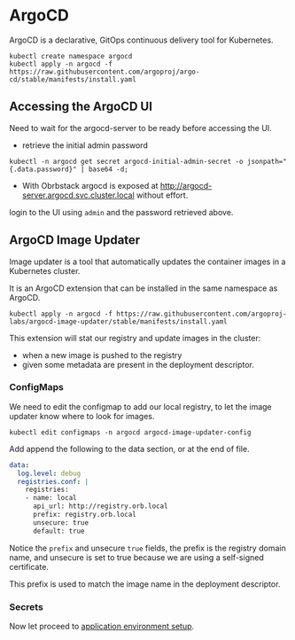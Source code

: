# ArgoCD 

ArgoCD is a declarative, GitOps continuous delivery tool for Kubernetes.

```shell
kubectl create namespace argocd
kubectl apply -n argocd -f https://raw.githubusercontent.com/argoproj/argo-cd/stable/manifests/install.yaml
```

## Accessing the ArgoCD UI

Need to wait for the argocd-server to be ready before accessing the UI.

* retrieve the initial admin password

```shell
kubectl -n argocd get secret argocd-initial-admin-secret -o jsonpath="{.data.password}" | base64 -d;
```

* With Obrbstack argocd is exposed at http://argocd-server.argocd.svc.cluster.local without effort.

<!-- 
* Or port-forward the argocd-server service to your local machine http://localhost:8080
```shell
kubectl port-forward -n argocd services/argocd-server 8080:80
```
-->
 login to the UI using `admin` and the password retrieved above.


## ArgoCD Image Updater

Image updater is a tool that automatically updates the container images in a Kubernetes cluster.

It is an ArgoCD extension that can be installed in the same namespace as ArgoCD.


```shell
kubectl apply -n argocd -f https://raw.githubusercontent.com/argoproj-labs/argocd-image-updater/stable/manifests/install.yaml
```

This extension will stat our registry and update images in the cluster:
* when a new image is pushed to the registry
* given some metadata are present in the deployment descriptor.

### ConfigMaps

We need to edit the configmap to add our local registry, to let the image updater know where to look for images.

```shell
kubectl edit configmaps -n argocd argocd-image-updater-config
```

Add append the following to the data section, or at the end of file.

```yaml
data:
  log.level: debug
  registries.conf: |
    registries:
    - name: local
      api_url: http://registry.orb.local
      prefix: registry.orb.local
      unsecure: true
      default: true
```

Notice the `prefix` and unsecure `true` fields, the prefix is the registry domain name, and unsecure is set to true because we are using a self-signed certificate.

This prefix is used to match the image name in the deployment descriptor.

### Secrets



Now let proceed to [application environment setup](app-setup.md).
